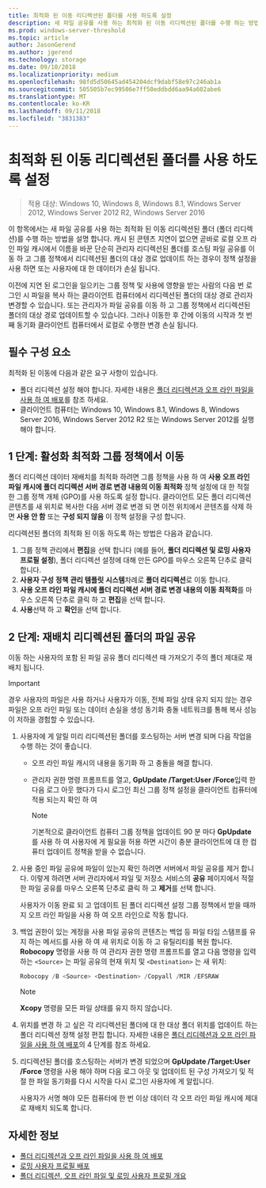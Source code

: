 ```yaml
---
title: 최적화 된 이동 리디렉션된 폴더를 사용 하도록 설정
description: 새 파일 공유를 사용 하는 최적화 된 이동 리디렉션된 폴더를 수행 하는 방법입니다.
ms.prod: windows-server-threshold
ms.topic: article
author: JasonGerend
ms.author: jgerend
ms.technology: storage
ms.date: 09/10/2018
ms.localizationpriority: medium
ms.openlocfilehash: 98fd5d50645ad454204dcf9dabf58e97c246ab1a
ms.sourcegitcommit: 505505b7ec99506e7ff50eddbdd6aa94a602abe6
ms.translationtype: MT
ms.contentlocale: ko-KR
ms.lasthandoff: 09/11/2018
ms.locfileid: "3831383"
---
```

# 최적화 된 이동 리디렉션된 폴더를 사용 하도록 설정

>적용 대상: Windows 10, Windows 8, Windows 8.1, Windows Server 2012, Windows Server 2012 R2, Windows Server 2016

이 항목에서는 새 파일 공유를 사용 하는 최적화 된 이동 리디렉션된 폴더 (폴더 리디렉션)를 수행 하는 방법을 설명 합니다. 캐시 된 콘텐츠 지연이 없으면 곧바로 로컬 오프 라인 파일 캐시에서 이름을 바꾼 단순히 관리자 리디렉션된 폴더를 호스팅 파일 공유를 이동 하 고 그룹 정책에서 리디렉션된 폴더의 대상 경로 업데이트 하는 경우이 정책 설정을 사용 하면 또는 사용자에 대 한 데이터가 손실 됩니다.

이전에 지연 된 로그인을 일으키는 그룹 정책 및 사용에 영향을 받는 사람의 다음 번 로그인 시 파일을 복사 하는 클라이언트 컴퓨터에서 리디렉션된 폴더의 대상 경로 관리자 변경할 수 있습니다. 또는 관리자가 파일 공유를 이동 하 고 그룹 정책에서 리디렉션된 폴더의 대상 경로 업데이트할 수 있습니다. 그러나 이동한 후 간에 이동의 시작과 첫 번째 동기화 클라이언트 컴퓨터에서 로컬로 수행한 변경 손실 됩니다.

## 필수 구성 요소

최적화 된 이동에 다음과 같은 요구 사항이 있습니다.

- 폴더 리디렉션 설정 해야 합니다. 자세한 내용은 [폴더 리디렉션과 오프 라인 파일을 사용 하 여 배포](deploy-folder-redirection.md)를 참조 하세요.
- 클라이언트 컴퓨터는 Windows 10, Windows 8.1, Windows 8, Windows Server 2016, Windows Server 2012 R2 또는 Windows Server 2012를 실행 해야 합니다.

## 1 단계: 활성화 최적화 그룹 정책에서 이동

폴더 리디렉션 데이터 재배치를 최적화 하려면 그룹 정책을 사용 하 여 **사용 오프 라인 파일 캐시에 폴더 리디렉션 서버 경로 변경 내용의 이동 최적화** 정책 설정에 대 한 적절 한 그룹 정책 개체 (GPO)를 사용 하도록 설정 합니다. 클라이언트 모든 폴더 리디렉션 콘텐츠를 새 위치로 복사한 다음 서버 경로 변경 되 면 이전 위치에서 콘텐츠를 삭제 하면 **사용 안 함** 또는 **구성 되지 않음** 이 정책 설정을 구성 합니다.

리디렉션된 폴더의 최적화 된 이동 하도록 하는 방법은 다음과 같습니다.

1. 그룹 정책 관리에서 **편집**을 선택 합니다 (예를 들어, **폴더 리디렉션 및 로밍 사용자 프로필 설정**), 폴더 리디렉션 설정에 대해 만든 GPO를 마우스 오른쪽 단추로 클릭 합니다.
2. **사용자 구성** **정책** **관리 템플릿** **시스템**차례로 **폴더 리디렉션**로 이동 합니다.
3. **사용 오프 라인 파일 캐시에 폴더 리디렉션 서버 경로 변경 내용의 이동 최적화**를 마우스 오른쪽 단추로 클릭 하 고 **편집**을 선택 합니다.
4. **사용**선택 하 고 **확인**을 선택 합니다.

## 2 단계: 재배치 리디렉션된 폴더의 파일 공유

이동 하는 사용자의 포함 된 파일 공유 폴더 리디렉션 때 가져오기 주의 폴더 제대로 재배치 됩니다.

>[!IMPORTANT]
>경우 사용자의 파일은 사용 하거나 사용자가 이동, 전체 파일 상태 유지 되지 않는 경우 파일은 오프 라인 파일 또는 데이터 손실을 생성 동기화 충돌 네트워크를 통해 복사 성능이 저하을 경험할 수 있습니다.

1. 사용자에 게 알릴 미리 리디렉션된 폴더를 호스팅하는 서버 변경 되며 다음 작업을 수행 하는 것이 좋습니다.

      - 오프 라인 파일 캐시의 내용을 동기화 하 고 충돌을 해결 합니다.
      - 관리자 권한 명령 프롬프트를 열고, **GpUpdate /Target:User /Force**입력 한 다음 로그 아웃 했다가 다시 로그인 최신 그룹 정책 설정을 클라이언트 컴퓨터에 적용 되는지 확인 하 여

        >[!NOTE]
        >기본적으로 클라이언트 컴퓨터 그룹 정책을 업데이트 90 분 마다 **GpUpdate**를 사용 하 여 사용자에 게 필요을 허용 하면 시간이 충분 클라이언트에 대 한 컴퓨터 업데이트 정책을 받을 수 없습니다.
2. 사용 중인 파일 공유에 파일이 있는지 확인 하려면 서버에서 파일 공유를 제거 합니다. 이렇게 하려면 서버 관리자에서 파일 및 저장소 서비스의 **공유** 페이지에서 적절 한 파일 공유를 마우스 오른쪽 단추로 클릭 하 고 **제거**를 선택 합니다.

    사용자가 이동 완료 되 고 업데이트 된 폴더 리디렉션 설정 그룹 정책에서 받을 때까지 오프 라인 파일을 사용 하 여 오프 라인으로 작동 합니다.

3. 백업 권한이 있는 계정을 사용 파일 공유의 콘텐츠는 백업 등 파일 타임 스탬프를 유지 하는 메서드를 사용 하 여 새 위치로 이동 하 고 유틸리티를 복원 합니다. **Robocopy** 명령을 사용 하 여 관리자 권한 명령 프롬프트를 열고 다음 명령을 입력 하는 ```<Source>``` 는 파일 공유의 현재 위치 및 ```<Destination>``` 는 새 위치:

    ```PowerShell
    Robocopy /B <Source> <Destination> /Copyall /MIR /EFSRAW
    ```

    >[!NOTE]
    >**Xcopy** 명령을 모든 파일 상태를 유지 하지 않습니다.
4. 위치를 변경 하 고 싶은 각 리디렉션된 폴더에 대 한 대상 폴더 위치를 업데이트 하는 폴더 리디렉션 정책 설정 편집 합니다. 자세한 내용은 [폴더 리디렉션과 오프 라인 파일을 사용 하 여 배포](deploy-folder-redirection.md)의 4 단계를 참조 하세요.
5. 리디렉션된 폴더를 호스팅하는 서버가 변경 되었으며 **GpUpdate /Target:User /Force** 명령을 사용 해야 하며 다음 로그 아웃 및 업데이트 된 구성 가져오기 및 적절 한 파일 동기화를 다시 시작을 다시 로그인 사용자에 게 알립니다.

    사용자가 서명 해야 모든 컴퓨터에 한 번 이상 데이터 각 오프 라인 파일 캐시에 제대로 재배치 되도록 합니다.

## 자세한 정보

* [폴더 리디렉션과 오프 라인 파일을 사용 하 여 배포](deploy-folder-redirection.md)
* [로밍 사용자 프로필 배포](deploy-roaming-user-profiles.md)
* [폴더 리디렉션, 오프 라인 파일 및 로밍 사용자 프로필 개요](folder-redirection-rup-overview.md)